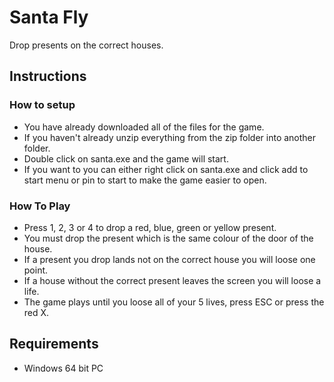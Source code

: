 # Santa Fly
Drop presents on the correct houses.
## Instructions
### How to setup
- You have already downloaded all of the files for the game.
- If you haven't already unzip everything from the zip folder into another folder.
- Double click on santa.exe and the game will start.
- If you want to you can either right click on santa.exe and click add to start menu or pin to start to make the game easier to open.
### How To Play
- Press 1, 2, 3 or 4 to drop a red, blue, green or yellow present.
- You must drop the present which is the same colour of the door of the house.
- If a present you drop lands not on the correct house you will loose one point.
- If a house without the correct present leaves the screen you will loose a life.
- The game plays until you loose all of your 5 lives, press ESC or press the red X.
## Requirements
- Windows 64 bit PC
